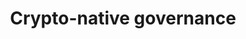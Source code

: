 ---
title: "Crypto-native governance"
icon: "icons/crypto-native-governance.svg"
url: ""
weight: 2
---